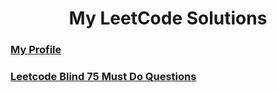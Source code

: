 <h1 align="center">My LeetCode Solutions</h1>
<h3 align="left"><a href="https://leetcode.com/Satwikan/">My Profile</a></h3>
<h3> <a href="https://leetcode.com/list/955dkoqc">Leetcode Blind 75 Must Do Questions</a> </h3>
